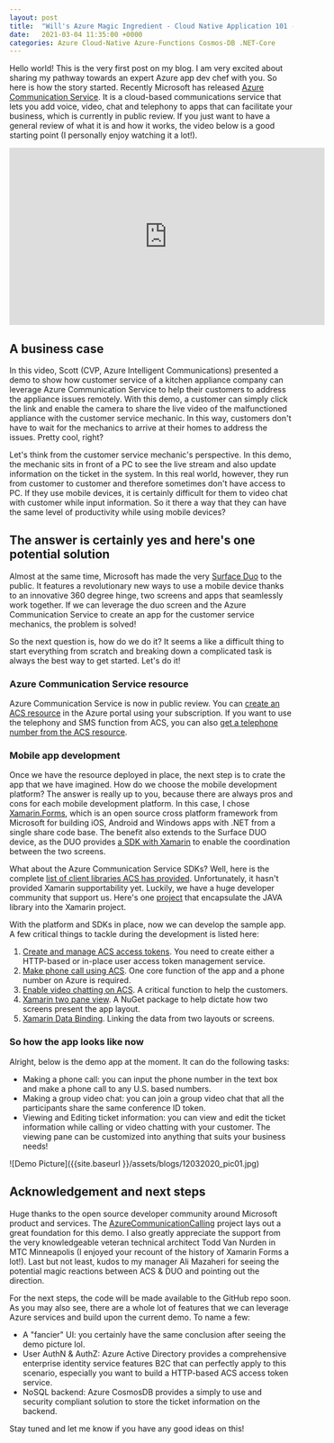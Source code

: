 ```yaml
---
layout: post
title:  "Will's Azure Magic Ingredient - Cloud Native Application 101 - PART I"
date:   2021-03-04 11:35:00 +0000
categories: Azure Cloud-Native Azure-Functions Cosmos-DB .NET-Core
---
```

  
Hello world! This is the very first post on my blog. I am very excited about sharing my pathway towards an expert Azure app dev chef with you. So here is how the story started. Recently Microsoft has released [Azure Communication Service](https://docs.microsoft.com/en-us/azure/communication-services/). It is a cloud-based communications service that lets you add voice, video, chat and telephony to apps that can facilitate your business, which is currently in public review. If you just want to have a general review of what it is and how it works, the video below is a good starting point (I personally enjoy watching it a lot!). 

<iframe width="560" height="315" src="https://www.youtube.com/embed/49oshhgY6UQ" frameborder="0" allow="accelerometer; autoplay; clipboard-write; encrypted-media; gyroscope; picture-in-picture" allowfullscreen></iframe>

## A business case 

In this video, Scott (CVP, Azure Intelligent Communications) presented a demo to show how customer service of a kitchen appliance company can leverage Azure Communication Service to help their customers to address the appliance issues remotely. With this demo, a customer can simply click the link and enable the camera to share the live video of the malfunctioned appliance with the customer service mechanic. In this way, customers don't have to wait for the mechanics to arrive at their homes to address the issues. Pretty cool, right?  

Let's think from the customer service mechanic's perspective. In this demo, the mechanic sits in front of a PC to see the live stream and also update information on the ticket in the system. In this real world, however, they run from customer to customer and therefore sometimes don't have access to PC. If they use mobile devices, it is certainly difficult for them to video chat with customer while input information. So it there a way that they can have the same level of productivity while using mobile devices?

## The answer is certainly yes and here's one potential solution

Almost at the same time, Microsoft has made the very [Surface Duo](https://www.microsoft.com/en-us/surface/devices/surface-duo) to the public. It features a revolutionary new ways to use a mobile device thanks to an innovative 360 degree hinge, two screens and apps that seamlessly work together. If we can leverage the duo screen and the Azure Communication Service to create an app for the customer service mechanics, the problem is solved!  

So the next question is, how do we do it? It seems a like a difficult thing to start everything from scratch and breaking down a complicated task is always the best way to get started. Let's do it!

### Azure Communication Service resource

Azure Communication Service is now in public review. You can [create an ACS resource](https://docs.microsoft.com/en-us/azure/communication-services/quickstarts/create-communication-resource?tabs=windows&pivots=platform-azp) in the Azure portal using your subscription. If you want to use the telephony and SMS function from ACS, you can also [get a telephone number from the ACS resource](https://docs.microsoft.com/en-us/azure/communication-services/quickstarts/telephony-sms/get-phone-number).

### Mobile app development

Once we have the resource deployed in place, the next step is to crate the app that we have imagined. How do we choose the mobile development platform? The answer is really up to you, because there are always pros and cons for each mobile development platform. In this case, I chose [Xamarin.Forms](https://dotnet.microsoft.com/apps/xamarin/xamarin-forms), which is an open source cross platform framework from Microsoft for building iOS, Android and Windows apps with .NET from a single share code base. The benefit also extends to the Surface DUO device, as the DUO provides [a SDK with Xamarin](https://docs.microsoft.com/en-us/dual-screen/xamarin/use-sdk) to enable the coordination between the two screens.  

What about the Azure Communication Service SDKs? Well, here is the complete [list of client libraries ACS has provided](https://docs.microsoft.com/en-us/azure/communication-services/concepts/sdk-options). Unfortunately, it hasn't provided Xamarin supportability yet. Luckily, we have a huge developer community that support us. Here's one [project](https://github.com/Laerdal/Xamarin.AzureCommunicationCalling) that encapsulate the JAVA library into the Xamarin project.  

With the platform and SDKs in place, now we can develop the sample app. A few critical things to tackle during the development is listed here:  

1. [Create and manage ACS access tokens](https://docs.microsoft.com/en-us/azure/communication-services/quickstarts/access-tokens?pivots=programming-language-csharp). You need to create either a HTTP-based or in-place user access token management service.
2. [Make phone call using ACS](https://docs.microsoft.com/en-us/azure/communication-services/quickstarts/voice-video-calling/pstn-call?pivots=platform-android). One core function of the app and a phone number on Azure is required.
3. [Enable video chatting on ACS](https://docs.microsoft.com/en-us/azure/communication-services/quickstarts/voice-video-calling/getting-started-with-calling?pivots=platform-android). A critical function to help the customers.
4. [Xamarin two pane view](https://docs.microsoft.com/en-us/dual-screen/xamarin/twopaneview). A NuGet package to help dictate how two screens present the app layout.
5. [Xamarin Data Binding](https://docs.microsoft.com/en-us/xamarin/xamarin-forms/app-fundamentals/data-binding/). Linking the data from two layouts or screens.

### So how the app looks like now

Alright, below is the demo app at the moment. It can do the following tasks:

- Making a phone call: you can input the phone number in the text box and make a phone call to any U.S. based numbers.
- Making a group video chat: you can join a group video chat that all the participants share the same conference ID token.
- Viewing and Editing ticket information: you can view and edit the ticket information while calling or video chatting with your customer. The viewing pane can be customized into anything that suits your business needs!

![Demo Picture]({{site.baseurl }}/assets/blogs/12032020_pic01.jpg)

## Acknowledgement and next steps

Huge thanks to the open source developer community around Microsoft product and services. The [AzureCommunicationCalling](https://github.com/Laerdal/Xamarin.AzureCommunicationCalling) project lays out a great foundation for this demo. I also greatly appreciate the support from the very knowledgeable veteran technical architect Todd Van Nurden in MTC Minneapolis (I enjoyed your recount of the history of Xamarin Forms a lot!). Last but not least, kudos to my manager Ali Mazaheri for seeing the potential magic reactions between ACS & DUO and pointing out the direction.  

For the next steps, the code will be made available to the GitHub repo soon. As you may also see, there are a whole lot of features that we can leverage Azure services and build upon the current demo. To name a few:

- A "fancier" UI: you certainly have the same conclusion after seeing the demo picture lol.
- User AuthN & AuthZ: Azure Active Directory provides a comprehensive enterprise identity service features B2C that can perfectly apply to this scenario, especially you want to build a HTTP-based ACS access token service.
- NoSQL backend: Azure CosmosDB provides a simply to use and security compliant solution to store the ticket information on the backend. 

Stay tuned and let me know if you have any good ideas on this!

